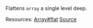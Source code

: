 Flattens <code>array</code> a single level deep.

Resources: [Array#flat](https://developer.mozilla.org/en-US/docs/Web/JavaScript/Reference/Global_Objects/Array/flat) 
[Source](https://github.com/you-dont-need/You-Dont-Need-Lodash-Underscore#_flatten)
